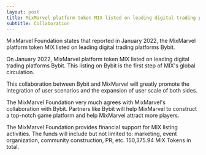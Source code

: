 ```yaml
---
layout: post
title: MixMarvel platform token MIX listed on leading digital trading platform Bybit
subtitle: Collaboration
---
```


MixMarvel Foundation states that reported in January 2022, the MixMarvel platform token MIX listed on leading digital trading platforms Bybit.

On January 2022, MixMarvel platform token MIX listed on leading digital trading platforms Bybit. This listing on Bybit is the first step of MIX's  global circulation.

This collaboration between Bybit and MixMarvel will greatly promote the integration of user scenarios and the expansion of user scale of both sides.

The MixMarvel Foundation very much agrees with MixMarvel's collaboration with Bybit. Partners like Bybit will help MixMarvel to construct a top-notch game platform and help MixMarvel attract more players. 

The MixMarvel Foundation provides financial support for MIX listing activities. The funds will include but not limited to: marketing, event organization, community construction, PR, etc. 150,375.94 MIX Tokens in total. 